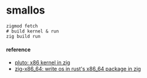 # smallos

```shell
zigmod fetch
# build kernel & run
zig build run
```

#### reference

- [pluto: x86 kernel in zig](https://github.com/ZystemOS/pluto)
- [zig-x86_64: write os in rust's x86_64 package in zig](https://github.com/leecannon/zig-x86_64)
